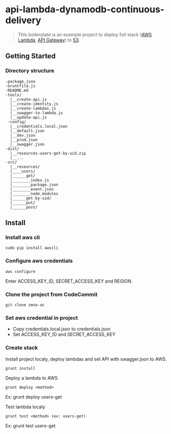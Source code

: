 # api-lambda-dynamodb-continuous-delivery

> This boilerplate is an example project to deploy full stack ([AWS Lambda](http://aws.amazon.com/lambda/), [API Gateway](http://aws.amazon.com/api-gateway/)) to [S3](http://aws.amazon.com/s3/).

## Getting Started

### Directory structure
```
-package.json
-Gruntfile.js
-README.md
-tools/
  |__create-api.js
  |__create-identity.js
  |__create-lambdas.js
  |__swagger-to-lambda.js
  |__update-api.js
 -config/
  |__credentials.local.json
  |__default.json
  |__dev.json
  |__prod.json
  |__swagger.json
-dist/
  |__resources-users-get-by-uid.zip
  |__...
-src/
  |__resources/
  |____users/
  |______get/
  |________index.js
  |________package.json
  |________event.json
  |________node_modules    
  |______get-by-uid/
  |______put/
  |______post/
```

## Install

### Install aws cli

```shell
sudo pip install awscli
```

### Configure aws credentials

```shell
aws configure
```

Enter ACCESS_KEY_ID, SECRET_ACCESS_KEY and REGION.

### Clone the project from CodeCommit

```shell
git clone smse-ac
```

### Set aws credential in project
- Copy credentials.local.json to credentials.json
- Set ACCESS_KEY_ID and SECRET_ACCESS_KEY

### Create stack

Install project localy, deploy lambdas and set API with swagger.json to AWS.  

```shell
grunt install
```

Deploy a lambda to AWS

```shell
grunt deploy <method>
```
Ex: grunt deploy users-get

Test lambda localy

```shell
grunt test <method> (ex: users-get)
```
Ex: grunt test users-get
